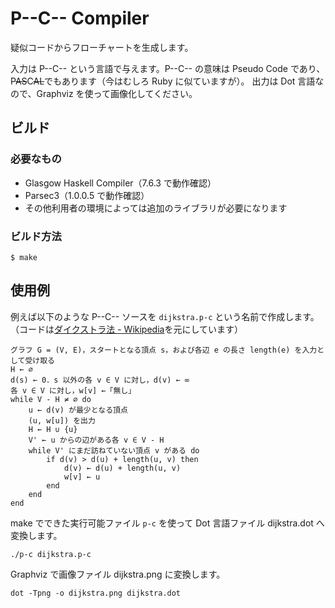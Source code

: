 P--C-- Compiler
===============

疑似コードからフローチャートを生成します。

入力は P--C-- という言語で与えます。P--C-- の意味は Pseudo Code であり、P<s>AS</s>C<s>AL</s>でもあります（今はむしろ Ruby に似ていますが）。 出力は Dot 言語なので、Graphviz を使って画像化してください。

ビルド
------

### 必要なもの
- Glasgow Haskell Compiler（7.6.3 で動作確認）
- Parsec3（1.0.0.5 で動作確認）
- その他利用者の環境によっては追加のライブラリが必要になります

### ビルド方法

    $ make

使用例
------

例えば以下のような P--C-- ソースを `dijkstra.p-c` という名前で作成します。（コードは[ダイクストラ法 - Wikipedia](http://ja.wikipedia.org/wiki/%E3%83%80%E3%82%A4%E3%82%AF%E3%82%B9%E3%83%88%E3%83%A9%E6%B3%95)を元にしています）

    グラフ G = (V, E)，スタートとなる頂点 s，および各辺 e の長さ length(e) を入力として受け取る
    H ← ∅
    d(s) ← 0．s 以外の各 v ∈ V に対し，d(v) ← ∞
    各 v ∈ V に対し，w[v] ←「無し」
    while V - H ≠ ∅ do
        u ← d(v) が最少となる頂点
        (u, w[u]) を出力
        H ← H ∪ {u}
        V' ← u からの辺がある各 v ∈ V - H
        while V' にまだ訪ねていない頂点 v がある do
            if d(v) > d(u) + length(u, v) then
                d(v) ← d(u) + length(u, v)
                w[v] ← u
            end
        end
    end

make でできた実行可能ファイル `p-c` を使って Dot 言語ファイル dijkstra.dot へ変換します。

    ./p-c dijkstra.p-c

Graphviz で画像ファイル dijkstra.png に変換します。

    dot -Tpng -o dijkstra.png dijkstra.dot


